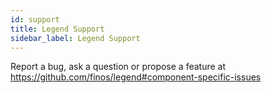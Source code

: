```yaml
---
id: support
title: Legend Support
sidebar_label: Legend Support
---
```


Report a bug, ask a question or propose a feature at https://github.com/finos/legend#component-specific-issues
